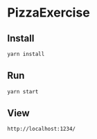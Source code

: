 # PizzaExercise

## Install
```bash
yarn install
```

## Run
```bash
yarn start
```

## View
```
http://localhost:1234/
```